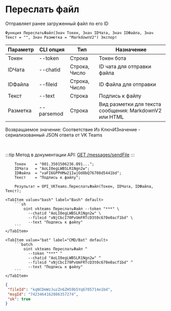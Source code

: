 ﻿---
sidebar_position: 6
---

# Переслать файл
 Отправляет ранее загруженный файл по его ID



`Функция ПереслатьФайл(Знач Токен, Знач IDЧата, Знач IDФайла, Знач Текст = "", Знач Разметка = "MarkdownV2") Экспорт`

  | Параметр | CLI опция | Тип | Назначение |
  |-|-|-|-|
  | Токен | --token | Строка | Токен бота |
  | IDЧата | --chatid | Строка, Число | ID чата для отправки файла |
  | IDФайла | --fileid | Строка, Число | ID Файла для отправки |
  | Текст | --text | Строка | Подпись к файлу |
  | Разметка | --parsemod | Строка | Вид разметки для текста сообщения: MarkdownV2 или HTML |

  
  Возвращаемое значение:   Соответствие Из КлючИЗначение - сериализованный JSON ответа от VK Teams

<br/>

:::tip
Метод в документации API: [GET /messages/sendFile](https://teams.vk.com/botapi/#/messages/get_messages_sendFile)
:::
<br/>


```bsl title="Пример кода"
    Токен    = "001.3501506236.091...";
    IDЧата   = "AoLI0egLWBSLR1Ngn2w";
    IDФайла  = "vaFI6GPPHMw21IwjOd8bQ76708d5441bd";
    Текст    = "Подпись к файлу";

    Результат = OPI_VKTeams.ПереслатьФайл(Токен, IDЧата, IDФайла, Текст);
```
    

 <Tabs>
  
    <TabItem value="bash" label="Bash" default>
        ```sh
            oint vkteams ПереслатьФайл --token "***" \
              --chatid "AoLI0egLWBSLR1Ngn2w" \
              --fileid "xNjCbcI70PvUmFRTcD3t0c670e0acf1bd" \
              --text "Подпись к файлу"
        ```
    </TabItem>
  
    <TabItem value="bat" label="CMD/Bat" default>
        ```batch
            oint vkteams ПереслатьФайл ^
              --token "***" ^
              --chatid "AoLI0egLWBSLR1Ngn2w" ^
              --fileid "xNjCbcI70PvUmFRTcD3t0c670e0acf1bd" ^
              --text "Подпись к файлу"
        ```
    </TabItem>
</Tabs>


```json title="Результат"
{
 "fileId": "kqNCDmWzJuzZn6ZHS9b5Yq6705714e1bd",
 "msgId": "7423464162086357274",
 "ok": true
}
```
